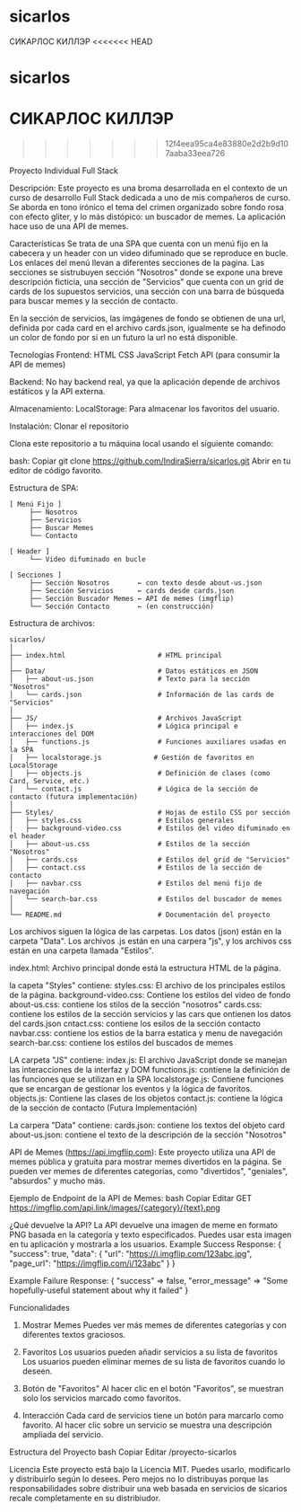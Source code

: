 # sicarlos
CИKAPЛOC KИЛЛЭP
<<<<<<< HEAD
# sicarlos
CИKAPЛOC KИЛЛЭP
=======
>>>>>>> 12f4eea95ca4e83880e2d2b9d107aaba33eea726

Proyecto Individual Full Stack

Descripción: 
Este proyecto es una broma desarrollada en el contexto de un curso de desarrollo Full Stack dedicada a uno de mis compañeros de curso. Se aborda en tono irónico el tema del crimen organizado sobre fondo rosa con efecto gliter, y lo más distópico: un buscador de memes.
La aplicación hace uso de una API de memes.


Características
Se trata de una SPA que cuenta con un menú fijo en la cabecera y un header con un video difuminado que se reproduce en bucle. Los enlaces del menú llevan a diferentes secciones de la pagina.
Las secciones se sistrubuyen sección "Nosotros" donde se expone una breve descripción ficticia, una sección de "Servicios" que cuenta con un grid de cards de los supuestos servicios, una sección con una barra de búsqueda para buscar memes y la sección de contacto.

En la sección de servicios, las imgágenes de fondo se obtienen de una url, definida por cada card en el archivo cards.json, igualmente se ha definodo un color de fondo por si en un futuro la url no está disponible.

Tecnologías
Frontend:
HTML
CSS
JavaScript
Fetch API (para consumir la API de memes)

Backend:
No hay backend real, ya que la aplicación depende de archivos estáticos y la API externa.

Almacenamiento:
LocalStorage: Para almacenar los favoritos del usuario.


Instalación:
Clonar el repositorio

Clona este repositorio a tu máquina local usando el siguiente comando:

bash:
Copiar
git clone https://github.com/IndiraSierra/sicarlos.git
Abrir en tu editor de código favorito.

Estructura de SPA:
```
[ Menú Fijo ]
     ├── Nosotros
     ├── Servicios
     ├── Buscar Memes
     └── Contacto
```
```
[ Header ]
     └── Video difuminado en bucle
```
```
[ Secciones ]
     ├── Sección Nosotros       ← con texto desde about-us.json
     ├── Sección Servicios      ← cards desde cards.json
     ├── Sección Buscador Memes ← API de memes (imgflip)
     └── Sección Contacto       ← (en construcción)
```

Estructura de archivos:
```
sicarlos/
│
├── index.html                       # HTML principal
│
├── Data/                            # Datos estáticos en JSON
│   ├── about-us.json                # Texto para la sección "Nosotros"
│   └── cards.json                   # Información de las cards de "Servicios"
│
├── JS/                              # Archivos JavaScript
│   ├── index.js                     # Lógica principal e interacciones del DOM
│   ├── functions.js                 # Funciones auxiliares usadas en la SPA
│   ├── localstorage.js             # Gestión de favoritos en LocalStorage
│   ├── objects.js                   # Definición de clases (como Card, Service, etc.)
│   └── contact.js                   # Lógica de la sección de contacto (futura implementación)
│
├── Styles/                          # Hojas de estilo CSS por sección
│   ├── styles.css                   # Estilos generales
│   ├── background-video.css         # Estilos del video difuminado en el header
│   ├── about-us.css                 # Estilos de la sección "Nosotros"
│   ├── cards.css                    # Estilos del grid de "Servicios"
│   ├── contact.css                  # Estilos de la sección de contacto
│   ├── navbar.css                   # Estilos del menú fijo de navegación
│   └── search-bar.css               # Estilos del buscador de memes
│
└── README.md                        # Documentación del proyecto
```
Los archivos siguen la lógica de las carpetas. Los datos (json) están en la carpeta "Data". Los archivos .js están en una carpera "js", y los archivos css están en una carpeta llamada "Estilos".

index.html: Archivo principal donde está la estructura HTML de la página.

la capeta "Styles" contiene:
styles.css: El archivo de los principales estilos de la página.
background-video.css: Contiene los estilos del video de fondo
about-us.css: contiene los stilos de la sección "nosotros"
cards.css: contiene los estilos de la sección servicios y las cars que ontienen los datos del cards.json
cntact.css: contiene los esilos de la sección contacto
navbar.css: contiene los estios de la barra estatica y menu de navegación
search-bar.css: contiene los estilos del buscados de memes

LA carpeta "JS" contiene:
index.js: El archivo JavaScript donde se manejan las interacciones de la interfaz y DOM
functions.js: contiene la definición de las funciones que se utilizan en la SPA
localstorage.js: Contiene funciones que se encargan de gestionar los eventos y la lógica de favoritos.
objects.js: Contiene las clases de los objetos
contact.js: contiene la lógica de la sección de contacto (Futura Implementación)

La carpera "Data" contiene:
cards.json: contiene los textos del objeto card
about-us.json: contiene el texto de la descripción de la sección "Nosotros"

API de Memes (https://api.imgflip.com):
Este proyecto utiliza una API de memes pública y gratuita para mostrar memes divertidos en la página. Se pueden ver memes de diferentes categorías, como "divertidos", "geniales", "absurdos" y mucho más.


Ejemplo de Endpoint de la API de Memes:
bash
Copiar
Editar
GET https://imgflip.com/api.link/images/{category}/{text}.png

¿Qué devuelve la API?
La API devuelve una imagen de meme en formato PNG basada en la categoría y texto especificados. Puedes usar esta imagen en tu aplicación y mostrarla a los usuarios.
Example Success Response:
{
   "success": true,
   "data": {
      "url": "https://i.imgflip.com/123abc.jpg",
      "page_url": "https://imgflip.com/i/123abc"
   }
}
		
Example Failure Response:
{
   "success" => false,
   "error_message" => "Some hopefully-useful statement about why it failed"
}


Funcionalidades
1. Mostrar Memes
Puedes ver más memes de diferentes categorías y con diferentes textos graciosos.

2. Favoritos
Los usuarios pueden añadir servicios a su lista de favoritos
Los usuarios pueden eliminar memes de su lista de favoritos cuando lo deseen.


4. Botón de "Favoritos"
Al hacer clic en el botón "Favoritos", se muestran solo los servicios marcado como favoritos.

5. Interacción
Cada card de servicios tiene un botón para marcarlo como favorito.
Al hacer clic sobre un servicio se muestra una descripción ampliada del servicio.

Estructura del Proyecto
bash
Copiar
Editar
/proyecto-sicarlos


Licencia
Este proyecto está bajo la Licencia MIT. Puedes usarlo, modificarlo y distribuirlo según lo desees.
Pero mejos no lo distribuyas porque las responsabilidades sobre distribuir una web basada en servicios de sicarios recale completamente en su distribiudor.


